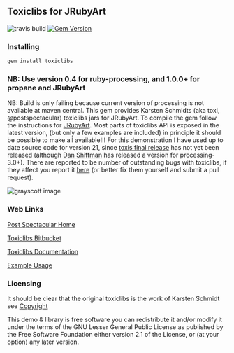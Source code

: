 ## Toxiclibs for JRubyArt

![travis build](https://travis-ci.org/ruby-processing/toxicgem.svg)
[![Gem Version](https://badge.fury.io/rb/toxiclibs.svg)](https://badge.fury.io/rb/toxiclibs)

### Installing
```bash
gem install toxiclibs
```

### NB: Use version 0.4 for ruby-processing, and 1.0.0+ for propane and JRubyArt

NB: Build is only failing because current version of processing is not available at maven central.
This gem provides Karsten Schmidts (aka toxi, @postspectacular) toxiclibs jars for JRubyArt. To compile the gem follow the instructions for [JRubyArt][]. Most parts of toxiclibs API is exposed in the latest version, (but only a few examples are included) in principle it should be possible to make all available!!! For this demonstration I have used up to date source code for version 21, since [toxis final release][] has not yet been released (although [Dan Shiffman][] has released a version for processing-3.0+). There are reported to be number of outstanding bugs with toxiclibs, if they affect you report it [here][] (or better fix them yourself and submit a pull request).

![grayscott image](http://4.bp.blogspot.com/-d4MiL4_0Njk/VFJMv6VUicI/AAAAAAAAEgY/fFAfrXDxNXM/s400/grayscott.png)

### Web Links

[Post Spectacular Home][]

[Toxiclibs Bitbucket][]

[Toxiclibs Documentation][]

[Example Usage][]

### Licensing

It should be clear that the original toxiclibs is the work of Karsten Schmidt see [Copyright][]

This demo & library is free software you can redistribute it and/or
modify it under the terms of the GNU Lesser General Public
License as published by the Free Software Foundation either
version 2.1 of the License, or (at your option) any later version.

[toxis final release]:http://hg.postspectacular.com/toxiclibs/issue/54/update-toxiclibs-for-processing-21
[JRubyArt]:https://github.com/ruby-processing/JRubyArt
[Post Spectacular Home]:http://postspectacular.com/
[Toxiclibs Bitbucket]:http://hg.postspectacular.com/
[Toxiclibs Documentation]:http://toxiclibs.org/
[Example Usage]:https://github.com/ruby-processing/toxicgem/tree/master/examples
[here]:https://github.com/ruby-processing/toxiclibs/issues
[Copyright]:https://github.com/ruby-processing/toxiclibs/COPYING.md
[Dan Shiffman]:https://github.com/shiffman/toxiclibs/tree/p3-update
